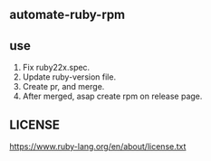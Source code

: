 ## automate-ruby-rpm

## use
1. Fix ruby22x.spec.
2. Update ruby-version file.
3. Create pr, and merge.
4. After merged, asap create rpm on release page.

## LICENSE
https://www.ruby-lang.org/en/about/license.txt
